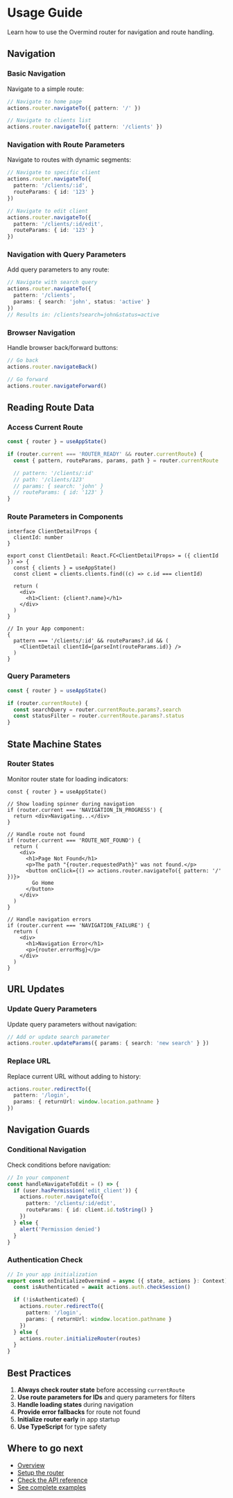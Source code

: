 # Usage Guide

Learn how to use the Overmind router for navigation and route handling.

## Navigation

### Basic Navigation

Navigate to a simple route:

```typescript
// Navigate to home page
actions.router.navigateTo({ pattern: '/' })

// Navigate to clients list
actions.router.navigateTo({ pattern: '/clients' })
```

### Navigation with Route Parameters

Navigate to routes with dynamic segments:

```typescript
// Navigate to specific client
actions.router.navigateTo({
  pattern: '/clients/:id',
  routeParams: { id: '123' }
})

// Navigate to edit client
actions.router.navigateTo({
  pattern: '/clients/:id/edit',
  routeParams: { id: '123' }
})
```

### Navigation with Query Parameters

Add query parameters to any route:

```typescript
// Navigate with search query
actions.router.navigateTo({
  pattern: '/clients',
  params: { search: 'john', status: 'active' }
})
// Results in: /clients?search=john&status=active
```

### Browser Navigation

Handle browser back/forward buttons:

```typescript
// Go back
actions.router.navigateBack()

// Go forward
actions.router.navigateForward()
```

## Reading Route Data

### Access Current Route

```typescript
const { router } = useAppState()

if (router.current === 'ROUTER_READY' && router.currentRoute) {
  const { pattern, routeParams, params, path } = router.currentRoute

  // pattern: '/clients/:id'
  // path: '/clients/123'
  // params: { search: 'john' }
  // routeParams: { id: '123' }
}
```

### Route Parameters in Components

```tsx
interface ClientDetailProps {
  clientId: number
}

export const ClientDetail: React.FC<ClientDetailProps> = ({ clientId }) => {
  const { clients } = useAppState()
  const client = clients.clients.find((c) => c.id === clientId)

  return (
    <div>
      <h1>Client: {client?.name}</h1>
    </div>
  )
}

// In your App component:
{
  pattern === '/clients/:id' && routeParams?.id && (
    <ClientDetail clientId={parseInt(routeParams.id)} />
  )
}
```

### Query Parameters

```typescript
const { router } = useAppState()

if (router.currentRoute) {
  const searchQuery = router.currentRoute.params?.search
  const statusFilter = router.currentRoute.params?.status
}
```

## State Machine States

### Router States

Monitor router state for loading indicators:

```tsx
const { router } = useAppState()

// Show loading spinner during navigation
if (router.current === 'NAVIGATION_IN_PROGRESS') {
  return <div>Navigating...</div>
}

// Handle route not found
if (router.current === 'ROUTE_NOT_FOUND') {
  return (
    <div>
      <h1>Page Not Found</h1>
      <p>The path "{router.requestedPath}" was not found.</p>
      <button onClick={() => actions.router.navigateTo({ pattern: '/' })}>
        Go Home
      </button>
    </div>
  )
}

// Handle navigation errors
if (router.current === 'NAVIGATION_FAILURE') {
  return (
    <div>
      <h1>Navigation Error</h1>
      <p>{router.errorMsg}</p>
    </div>
  )
}
```

## URL Updates

### Update Query Parameters

Update query parameters without navigation:

```typescript
// Add or update search parameter
actions.router.updateParams({ params: { search: 'new search' } })
```

### Replace URL

Replace current URL without adding to history:

```typescript
actions.router.redirectTo({
  pattern: '/login',
  params: { returnUrl: window.location.pathname }
})
```

## Navigation Guards

### Conditional Navigation

Check conditions before navigation:

```typescript
// In your component
const handleNavigateToEdit = () => {
  if (user.hasPermission('edit_client')) {
    actions.router.navigateTo({
      pattern: '/clients/:id/edit',
      routeParams: { id: client.id.toString() }
    })
  } else {
    alert('Permission denied')
  }
}
```

### Authentication Check

```typescript
// In your app initialization
export const onInitializeOvermind = async ({ state, actions }: Context) => {
  const isAuthenticated = await actions.auth.checkSession()

  if (!isAuthenticated) {
    actions.router.redirectTo({
      pattern: '/login',
      params: { returnUrl: window.location.pathname }
    })
  } else {
    actions.router.initializeRouter(routes)
  }
}
```

## Best Practices

1. **Always check router state** before accessing `currentRoute`
2. **Use route parameters for IDs** and query parameters for filters
3. **Handle loading states** during navigation
4. **Provide error fallbacks** for route not found
5. **Initialize router early** in app startup
6. **Use TypeScript** for type safety

## Where to go next

- [Overview](../README.md)
- [Setup the router](./setup.md)
- [Check the API reference](./api.md)
- [See complete examples](./examples.md)
